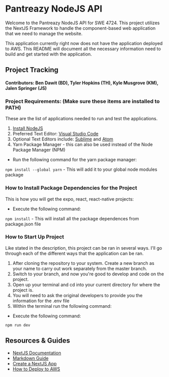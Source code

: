 # Pantreazy NodeJS API

Welcome to the Pantreazy NodeJS API for SWE 4724. This project utilizes the NextJS Framework to handle the component-based web application that we need to manage the website.

This application currently right now does not have the application deployed to AWS. This README will document all the necessary information need to build and get started with the application.

## Project Tracking

#### Contributors: Ben Dawit (BD), Tyler Hopkins (TH), Kyle Musgrove (KM), Jalen Springer (JS)

### Project Requirements: (Make sure these items are installed to PATH)
    
These are the list of applications needed to run and test the applications.
1. [Install NodeJS](https://nodejs.org/en/)
2. Preferred Text Editor: [Visual Studio Code](https://code.visualstudio.com/download)
3. Optional Text Editors include: [Sublime](https://www.sublimetext.com/download) and [Atom](https://atom.io)
4. Yarn Package Manager - this can also be used instead of the Node Package Manager (NPM)

- Run the following command for the yarn package manager:

`npm install --global yarn` - This will add it to your global node modules package

### How to Install Package Dependencies for the Project
This is how you will get the expo, react, react-native projects:

- Execute the following command:
    
`npm install` - This will install all the package dependences from package.json file

### How to Start Up Project
Like stated in the description, this project can be ran in several ways. I'll go through each of the different ways that the application can be ran.

1. After cloning the repository to your system. Create a new branch as your name to carry out work separately from the master branch.
2. Switch to your branch, and now you're good to develop and code on the project.
3. Open up your terminal and cd into your current directory for where the project is.
4. You will need to ask the original developers to provide you the information for the .env file
5. Within the terminal run the following command:

- Execute the following command:

`npm run dev`

## Resources & Guides
- [NextJS Documentation](https://nextjs.org/docs/getting-started)
- [Markdown Guide](https://www.markdownguide.org/basic-syntax/#links)
- [Create a NextJS App](https://nextjs.org/learn/basics/create-nextjs-app)
- [How to Deploy to AWS](https://dev.to/aws/deploy-a-next-js-app-to-aws-amplify-3571)
